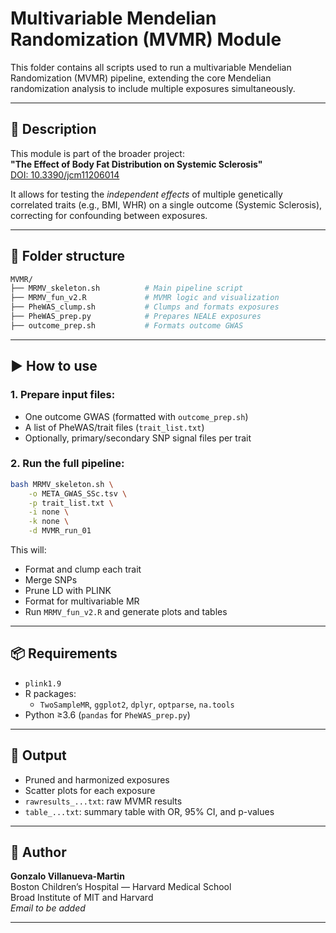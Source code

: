 # Multivariable Mendelian Randomization (MVMR) Module

This folder contains all scripts used to run a multivariable Mendelian Randomization (MVMR) pipeline, extending the core Mendelian randomization analysis to include multiple exposures simultaneously.

---

## 📘 Description

This module is part of the broader project:  
**"The Effect of Body Fat Distribution on Systemic Sclerosis"**  
[DOI: 10.3390/jcm11206014](https://doi.org/10.3390/jcm11206014)

It allows for testing the *independent effects* of multiple genetically correlated traits (e.g., BMI, WHR) on a single outcome (Systemic Sclerosis), correcting for confounding between exposures.

---

## 📁 Folder structure

```bash
MVMR/
├── MRMV_skeleton.sh          # Main pipeline script
├── MRMV_fun_v2.R             # MVMR logic and visualization
├── PheWAS_clump.sh           # Clumps and formats exposures
├── PheWAS_prep.py            # Prepares NEALE exposures
├── outcome_prep.sh           # Formats outcome GWAS
```

---

## ▶️ How to use

### 1. Prepare input files:
- One outcome GWAS (formatted with `outcome_prep.sh`)
- A list of PheWAS/trait files (`trait_list.txt`)
- Optionally, primary/secondary SNP signal files per trait

### 2. Run the full pipeline:

```bash
bash MRMV_skeleton.sh \
    -o META_GWAS_SSc.tsv \
    -p trait_list.txt \
    -i none \
    -k none \
    -d MVMR_run_01
```

This will:
- Format and clump each trait
- Merge SNPs
- Prune LD with PLINK
- Format for multivariable MR
- Run `MRMV_fun_v2.R` and generate plots and tables

---

## 📦 Requirements

- `plink1.9`
- R packages:
  - `TwoSampleMR`, `ggplot2`, `dplyr`, `optparse`, `na.tools`
- Python ≥3.6 (`pandas` for `PheWAS_prep.py`)

---

## 📄 Output

- Pruned and harmonized exposures
- Scatter plots for each exposure
- `rawresults_...txt`: raw MVMR results
- `table_...txt`: summary table with OR, 95% CI, and p-values

---

## 👤 Author

**Gonzalo Villanueva-Martin**  
Boston Children’s Hospital — Harvard Medical School  
Broad Institute of MIT and Harvard  
_Email to be added_

---
